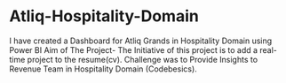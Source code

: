 # Atliq-Hospitality-Domain
I have created a Dashboard for Atliq Grands in Hospitality Domain using Power BI Aim of The Project- The Initiative of this project is to add a real-time project to the resume(cv). Challenge was to Provide Insights to Revenue Team in Hospitality Domain (Codebesics).
